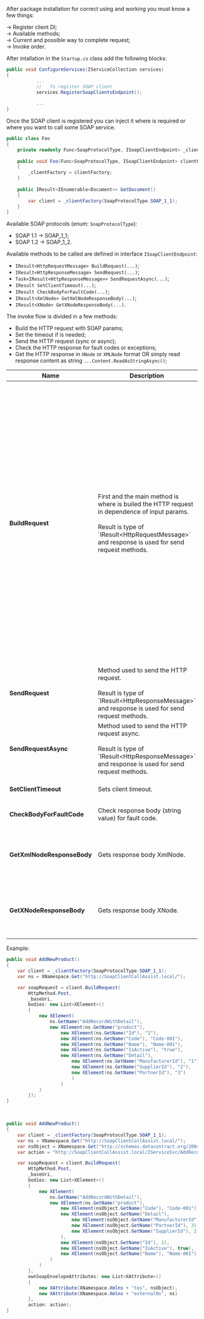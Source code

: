 After package installation for correct using and working you must know a few things:

-> Register client DI; <br/>
-> Available methods;  <br/>
-> Current and possible way to complete request;  <br/>
-> Invoke order. <br/>

After intallation in the `Startup.cs` class add the following blocks:
```csharp
public void ConfigureServices(IServiceCollection services)
{
           ...
           //   To register SOAP client
           services.RegisterSoapClientsEndpoint();
           
           ...
}
```

Once the SOAP client is registered you can inject it where is required or where you want to call some SOAP service.

```csharp
public class Foo
{
    private readonly Func<SoapProtocolType, ISoapClientEndpoint> _clientFactory;
    
    public void Foo(Func<SoapProtocolType, ISoapClientEndpoint> clientFactory)
    {
        _clientFactory = clientFactory;
    }
    
    public IResult<IEnumerable<Document>> GetDocument()
    {
        var client = _clientFactory(SoapProtocolType.SOAP_1_1);
    }
}
```

Available SOAP protocols (enum: `SoapProtocolType`):
 - SOAP 1.1 -> SOAP_1_1;
 - SOAP 1.2 -> SOAP_1_2.
 
 Available methods to be called are defined in interface `ISoapClientEndpoint`:
 
 - `IResult<HttpRequestMessage> BuildRequest(...)`;
 - `IResult<HttpResponseMessage> SendRequest(...)`;
 - `Task<IResult<HttpResponseMessage>> SendRequestAsync(...)`;
 - `IResult SetClientTimeout(...)`;
 - `IResult CheckBodyForFaultCode(...)`;
 - `IResult<XmlNode> GetXmlNodeResponseBody(...)`;
 - `IResult<XNode> GetXNodeResponseBody(...)`.
 
 The invoke flow is divided in a few methods:
 
 - Build the HTTP request with SOAP params;
 - Set the timeout if is needed;
 - Send the HTTP request (sync or async);
 - Check the HTTP response for fault codes or exceptions;
 - Get the HTTP response in `XNode` or `XMLNode` format OR simply read response content as string `...Content.ReadAsStringAsync()`;
 

<table>
	<thead>
		<tr>
			<th>Name</th>
			<th>Description</th>
			<th>Available parameters</th>
		</tr>
	</thead>
	<tbody>
		<tr>
			<td>
				<b>BuildRequest</b>
			</td>
			<td>
		First and the main method is where is builed the HTTP request in dependence of input params.
		<br/>
				<br/>
		Result is type of `IResult&lt;HttpRequestMessage&gt;` and response is used for send request methods.
		</td>
			<td>
				<b>HttpMethod method</b> -> the HTTP method used to send the request (`GET` or `POST`). <br/>
				<b>Uri endpoint</b> -> Service URL where will be sending the request.<br/>
				<b>IEnumerable&lt;XElement&gt; bodies</b> -> An array of `XElement` which represents the SOAP body content.<br/>
				<b>IEnumerable&lt;XElement&gt; headers</b> -> An array of `XElement` which represents the SOAP header content.<br/>
				<b>Encoding bodyEncoding</b> -> Represent which algorithm will be used to encode the content, default UTF8.<br/>
				<b>string action</b> -> The current method action URL.<br/>
				<b> IEnumerable&lt;XAttribute&gt; ownSoapEnvelopeAttributes</b> -> SOAP Envelope additional defined attributes.<br/>
				<b>Dictionary&lt;string, IEnumerable&lt;string&gt;&gt; httpClientHeaders</b> -> HTTP client custom header variables.<br/>
				<b>bool buildGetRequestAsRest</b> -> Indicates that if the HTTP method is GET, then the current request will be generated as normal SOAP or as REST.<br/>
			</td>
		</tr>
		<tr>
			<td>
				<b>SendRequest</b>
			</td>
			<td>
	    Method used to send the HTTP request.
		<br/>
				<br/>
		Result is type of `IResult&lt;HttpResponseMessage&gt;` and response is used for send request methods.
	    </td>
			<td>
				<b>HttpRequestMessage request</b> -> The HTTP request parameter. <br/>
			</td>
		</tr>
		<tr>
			<td>
				<b>SendRequestAsync</b>
			</td>
			<td>
	    Method used to send the HTTP request async.
		<br/>
				<br/>
		Result is type of `IResult&lt;HttpResponseMessage&gt;` and response is used for send request methods.
	    </td>
			<td>
				<b>HttpRequestMessage request</b> -> The HTTP request parameter. <br/>
				<b>CancellationToken cancellationToken</b> -> A token that allows processing to be cancelled. <br/>
			</td>
		</tr>
		<tr>
			<td>
				<b>SetClientTimeout</b>
			</td>
			<td>Sets client timeout.</td>
			<td>
				<b>TimeSpan clientTimeout</b> -> The client timeout as TimeSpan. <br/>
			</td>
		</tr>
		<tr>
			<td>
				<b>CheckBodyForFaultCode</b>
			</td>
			<td> 
	    Check response body (string value) for fault code.
	    </td>
			<td>
				<b>string soapResponse</b> -> The SOAP response body readed as string value. <br/>
			</td>
		</tr>
		<tr>
			<td>
				<b>GetXmlNodeResponseBody</b>
			</td>
			<td>
	    Gets response body XmlNode.
	    </td>
			<td>
				<b>string soapResponse</b> -> The SOAP response body readed as string value. <br/>
				<b>string soapNamespace</b> -> TThe SOAP namespace. <br/>
				<b>string soapXmlBodyTag</b> -> The SOAP XML body tag. <br/>
			</td>
		</tr>
		<tr>
			<td>
				<b>GetXNodeResponseBody</b>
			</td>
			<td>
	    Gets response body XNode.
	    </td>
			<td>
				<b>string soapResponse</b> -> The SOAP response body readed as string value. <br/>
				<b>string soapNamespace</b> -> TThe SOAP namespace. <br/>
				<b>string soapXmlBodyTag</b> -> The SOAP XML body tag. <br/>
			</td>
		</tr>
	</tbody>
</table>

Example:

```csharp
public void AddNewProduct()
{
    var client = _clientFactory(SoapProtocolType.SOAP_1_1);
    var ns = XNamespace.Get("http://SoapClientCallAssist.local/");

    var soapRequest = client.BuildRequest(
        HttpMethod.Post,
        _baseUri,
        bodies: new List<XElement>()
        {
            new XElement(
                ns.GetName("AddRecordWithDetail"),
                new XElement(ns.GetName("product"),
                    new XElement(ns.GetName("Id"), "1"),
                    new XElement(ns.GetName("Code"), "Code-001"),
                    new XElement(ns.GetName("Name"), "Name-001"),
                    new XElement(ns.GetName("IsActive"), "true"),
                    new XElement(ns.GetName("Detail"),
                        new XElement(ns.GetName("ManufacturerId"), "1"),
                        new XElement(ns.GetName("SupplierId"), "2"),
                        new XElement(ns.GetName("PartnerId"), "3")
                        )
                    )
            )
        });
}
```
<br />

```csharp
public void AddNewProduct()
{
    var client = _clientFactory(SoapProtocolType.SOAP_1_1);
    var ns = XNamespace.Get("http://SoapClientCallAssist.local/");
    var nsObject = XNamespace.Get("http://schemas.datacontract.org/2004/07/TestSoapServiceN45.Dto");
    var action = "http://SoapClientCallAssist.local/IServiceSvc/AddRecordWithDetail";

    var soapRequest = client.BuildRequest(
        HttpMethod.Post,
        _baseUri,
        bodies: new List<XElement>()
        {
            new XElement(
                ns.GetName("AddRecordWithDetail"),
                new XElement(ns.GetName("product"),
                    new XElement(nsObject.GetName("Code"), "Code-001"),
                    new XElement(nsObject.GetName("Detail"),
                        new XElement(nsObject.GetName("ManufacturerId"), 1),
                        new XElement(nsObject.GetName("PartnerId"), 3),
                        new XElement(nsObject.GetName("SupplierId"), 2)
                    ),
                    new XElement(nsObject.GetName("Id"), 1),
                    new XElement(nsObject.GetName("IsActive"), true),
                    new XElement(nsObject.GetName("Name"), "Name-001")
                )
            )
        },
        ownSoapEnvelopeAttributes: new List<XAttribute>()
        {
            new XAttribute(XNamespace.Xmlns + "tes", nsObject),
            new XAttribute(XNamespace.Xmlns + "externalNs", ns)
        },
        action: action);
}
```



